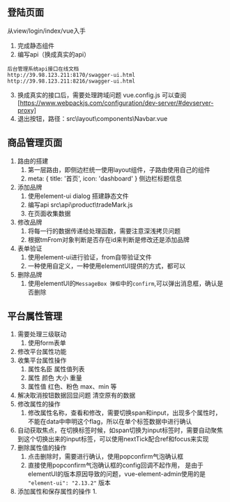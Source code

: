 ## 登陆页面
  从view/login/index/vue入手
  1. 完成静态组件
  2. 编写api（换成真实的api） 
   ```
   后台管理系统api接口在线文档
   http://39.98.123.211:8170/swagger-ui.html
   http://39.98.123.211:8216/swagger-ui.html
   ```

  3. 换成真实的接口后，需要处理跨域问题 vue.config.js 可以查阅 [https://www.webpackjs.com/configuration/dev-server/#devserver-proxy]
  4. 退出按钮，路径：src\layout\components\Navbar.vue

## 商品管理页面
  1. 路由的搭建
     1. 第一层路由，即侧边栏统一使用layout组件，子路由使用自己的组件
     2. meta: { title: '首页', icon: 'dashboard' } 侧边栏标题信息
  2. 添加品牌
     1. 使用element-ui dialog 搭建静态文件
     2. 编写api src\api\product\tradeMark.js
     3. 在页面收集数据
  3. 修改品牌
     1. 将每一行的数据传递给处理函数，需要注意深浅拷贝问题
     2. 根据tmFrom对象判断是否存在id来判断是修改还是添加品牌
  4. 表单验证
     1. 使用element-ui进行验证，from自带验证文件
     2. 一种使用自定义，一种使用elementUI提供的方式，都可以
  5. 删除品牌
     1. 使用elementUI的`MessageBox 弹框`中的`confirm`,可以弹出消息框，确认是否删除

## 平台属性管理
  1. 需要处理三级联动
     1. 使用form表单
  2. 修改平台属性功能
  3. 收集平台属性操作
     1. 属性名臣 属性值列表
     2. 属性 颜色 大小 重量
     3. 属性值 红色、粉色  max、min 等
  4. 解决取消按钮数据回显问题 清空原有的数据
  5. 修改属性的操作
     1. 修改属性名称，查看和修改，需要切换span和input，出现多个属性时，不能在data中申明这个flag，所以在单个标签数据中进行确认
  6. 自动获取焦点，在切换标签时候，如span切换为input标签时，需要自动聚焦到这个切换出来的input标签，可以使用nextTick配合ref和focus来实现
  7. 删除属性值的操作
     1. 点击删除时，需要进行确认，使用popconfirm气泡确认框
     2. 直接使用popconfirm气泡确认框的config回调不起作用， 是由于elementUI的版本原因导致的问题，vue-element-admin使用的是 `"element-ui": "2.13.2"` 版本
  8. 添加属性和保存属性的操作
     1. 
